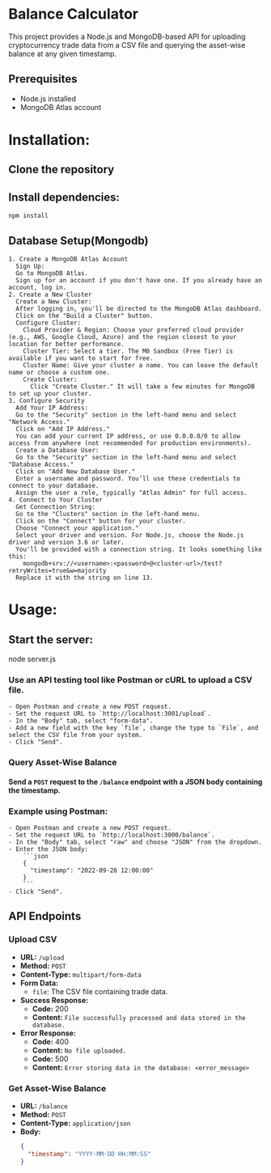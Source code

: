 # Balance Calculator
  This project provides a Node.js and MongoDB-based API for uploading cryptocurrency trade data from a CSV file and querying the asset-wise balance at any given timestamp.
## Prerequisites
  - Node.js installed
  - MongoDB Atlas account
# Installation:
  ## Clone the repository
  ## Install dependencies:
    npm install
  ## Database Setup(Mongodb)
    1. Create a MongoDB Atlas Account
      Sign Up:
      Go to MongoDB Atlas.
      Sign up for an account if you don't have one. If you already have an account, log in.
    2. Create a New Cluster
      Create a New Cluster:
      After logging in, you'll be directed to the MongoDB Atlas dashboard.
      Click on the "Build a Cluster" button.
      Configure Cluster:
        Cloud Provider & Region: Choose your preferred cloud provider (e.g., AWS, Google Cloud, Azure) and the region closest to your location for better performance.
        Cluster Tier: Select a tier. The M0 Sandbox (Free Tier) is available if you want to start for free.
        Cluster Name: Give your cluster a name. You can leave the default name or choose a custom one.
        Create Cluster:
          Click "Create Cluster." It will take a few minutes for MongoDB to set up your cluster.
    3. Configure Security
      Add Your IP Address:
      Go to the "Security" section in the left-hand menu and select "Network Access."
      Click on "Add IP Address."
      You can add your current IP address, or use 0.0.0.0/0 to allow access from anywhere (not recommended for production environments).
      Create a Database User:
      Go to the "Security" section in the left-hand menu and select "Database Access."
      Click on "Add New Database User."
      Enter a username and password. You’ll use these credentials to connect to your database.
      Assign the user a role, typically "Atlas Admin" for full access.
    4. Connect to Your Cluster
      Get Connection String:
      Go to the "Clusters" section in the left-hand menu.
      Click on the "Connect" button for your cluster.
      Choose "Connect your application."
      Select your driver and version. For Node.js, choose the Node.js driver and version 3.6 or later.
      You'll be provided with a connection string. It looks something like this:
        mongodb+srv://<username>:<password>@<cluster-url>/test?retryWrites=true&w=majority
      Replace it with the string on line 13.
# Usage:
## Start the server:
  node server.js
### Use an API testing tool like Postman or cURL to upload a CSV file.
    - Open Postman and create a new POST request.
    - Set the request URL to `http://localhost:3001/upload`.
    - In the "Body" tab, select "form-data".
    - Add a new field with the key `file`, change the type to `File`, and select the CSV file from your system.
    - Click "Send".

### Query Asset-Wise Balance

#### Send a `POST` request to the `/balance` endpoint with a JSON body containing the timestamp.
### Example using Postman:
    - Open Postman and create a new POST request.
    - Set the request URL to `http://localhost:3000/balance`.
    - In the "Body" tab, select "raw" and choose "JSON" from the dropdown.
    - Enter the JSON body:
        ```json
        {
          "timestamp": "2022-09-28 12:00:00"
        }
        ```
    - Click "Send".

## API Endpoints

### Upload CSV

- **URL:** `/upload`
- **Method:** `POST`
- **Content-Type:** `multipart/form-data`
- **Form Data:**
  - `file`: The CSV file containing trade data.
- **Success Response:**
  - **Code:** 200
  - **Content:** `File successfully processed and data stored in the database.`
- **Error Response:**
  - **Code:** 400
  - **Content:** `No file uploaded.`
  - **Code:** 500
  - **Content:** `Error storing data in the database: <error_message>`

### Get Asset-Wise Balance

- **URL:** `/balance`
- **Method:** `POST`
- **Content-Type:** `application/json`
- **Body:**
  ```json
  {
    "timestamp": "YYYY-MM-DD HH:MM:SS"
  }
